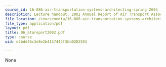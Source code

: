 ```yaml
---
course_id: 16-886-air-transportation-systems-architecting-spring-2004
description: Lecture handout. 2002 Annual Report of Air Transport Association, Inc.
file_location: /coursemedia/16-886-air-transportation-systems-architecting-spring-2004/e2bdd46c3e8e2b4157442f3bb0202593_06_atareport2002.pdf
file_type: application/pdf
layout: pdf
title: 06_atareport2002.pdf
type: course
uid: e2bdd46c3e8e2b4157442f3bb0202593

---
```

None